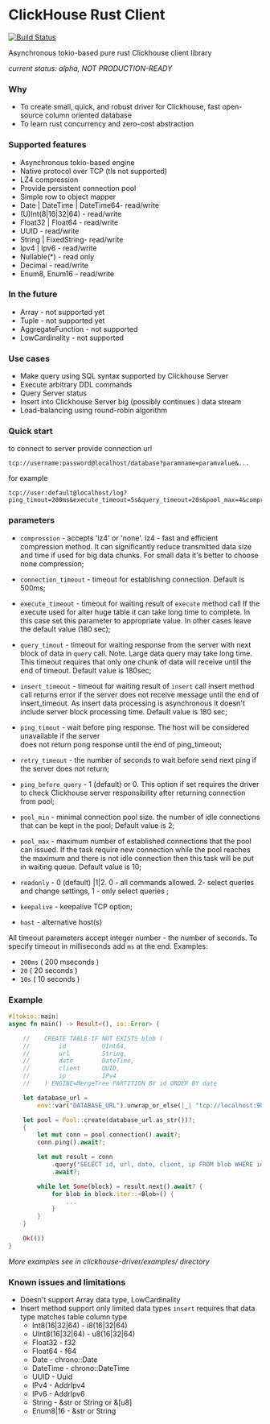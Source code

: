 # ClickHouse Rust Client #
[![Build Status](https://travis-ci.org/ddulesov/clickhouse_driver.svg?branch=master)](https://travis-ci.org/ddulesov/clickhouse_driver)

Asynchronous tokio-based pure rust Clickhouse client library 
 
*current status: alpha,  NOT PRODUCTION-READY* 

### Why ###

* To create small, quick, and robust driver for Clickhouse, fast open-source column oriented database
* To learn rust concurrency and zero-cost abstraction

### Supported features ###

* Asynchronous tokio-based engine
* Native protocol over TCP (tls not supported)
* LZ4 compression
* Provide persistent connection pool
* Simple row to object mapper
* Date | DateTime | DateTime64- read/write
* (U)Int(8|16|32|64) - read/write
* Float32 | Float64 - read/write
* UUID - read/write
* String | FixedString- read/write
* Ipv4 | Ipv6 - read/write
* Nullable(*) - read only
* Decimal - read/write
* Enum8, Enum16 - read/write

### In the future

* Array - not supported yet
* Tuple - not supported yet
* AggregateFunction - not supported
* LowCardinality - not supported

### Use cases ###

* Make query using SQL syntax supported by Clickhouse Server 
* Execute arbitrary DDL commands  
* Query Server status
* Insert into Clickhouse Server big (possibly continues ) data stream
* Load-balancing using round-robin algorithm

### Quick start ###

to connect to server provide connection url 
```
tcp://username:password@localhost/database?paramname=paramvalue&...
```
for example
```
tcp://user:default@localhost/log?ping_timout=200ms&execute_timeout=5s&query_timeout=20s&pool_max=4&compression=lz4
```
### parameters
* `compression` - accepts 'lz4' or 'none'.
   lz4 - fast and efficient compression method.
   It can significantly reduce transmitted data size and time if used for
   big data chunks. For small data it's better to choose none compression;
   
* `connection_timeout` - timeout for establishing connection.
   Default is 500ms;
       
* `execute_timeout` - timeout for waiting result of `execute` method call
   If the execute  used for alter huge table it can take 
   long time to complete. In this case  set this parameter to appropriate
   value. In other cases leave the  default value (180 sec);
      
* `query_timout` - timeout for waiting response from the server with
   next block of data in `query` call.
   Note. Large data query may take long time. This timeout requires that only 
   one chunk of data will receive until the end of timeout.
   Default value is 180sec;
   
* `insert_timeout` - timeout for waiting result of `insert` call
   insert method call returns error if the server does not receive
   message until the end of insert_timeout.
   As insert data processing is asynchronous it doesn't include server block processing time.
   Default value is 180 sec;
   
* `ping_timout` - wait before ping response.
   The host will be considered unavailable if the server  
   does not return pong response until the end of ping_timeout; 
      
* `retry_timeout` - the number of seconds to wait before send next ping 
   if the server does not return;  
   
* `ping_before_query` - 1 (default) or 0.  This option if set 
   requires the driver to check Clickhouse server  responsibility 
   after returning connection from pool;
   
* `pool_min` - minimal connection pool size. 
   the number of idle connections that can be kept in the pool;
   Default value is 2;
   
* `pool_max` - maximum number of established connections that the pool 
   can issued.  If the task require new connection while the pool reaches the maximum
   and there is not idle connection then this task will be put in waiting queue.
   Default value is 10;
   
* `readonly` - 0 (default) |1|2. 
   0 - all commands allowed. 
   2- select queries and change settings, 
   1 - only select queries ;
   
* `keepalive` - keepalive TCP option;

* `host` - alternative host(s)

All timeout parameters accept integer number - the number of seconds.
To specify timeout in milliseconds add `ms` at the end.
Examples: 
 - `200ms`  ( 200 mseconds )
 - `20`     ( 20 seconds )
 - `10s`    ( 10 seconds )
### Example
```rust  
#[tokio::main]
async fn main() -> Result<(), io::Error> {

    //    CREATE TABLE IF NOT EXISTS blob (
    //        id          UInt64,
    //        url         String,
    //        date        DateTime,
    //        client      UUID,
    //        ip          IPv4
    //    ) ENGINE=MergeTree PARTITION BY id ORDER BY date

    let database_url =
        env::var("DATABASE_URL").unwrap_or_else(|_| "tcp://localhost:9000?compression=lz4".into());

    let pool = Pool::create(database_url.as_str())?;
    {
        let mut conn = pool.connection().await?;
        conn.ping().await?;

        let mut result = conn
            .query("SELECT id, url, date, client, ip FROM blob WHERE id=150  ORDER BY date LIMIT 30000")
            .await?;

        while let Some(block) = result.next().await? {
            for blob in block.iter::<Blob>() {
                ...
            }
        }
    }

    Ok(())
}
```

*More examples see in clickhouse-driver/examples/ directory*

### Known issues and limitations ###

* Doesn't support Array data type, LowCardinality
* Insert method support only limited data types 
  `insert` requires that data type matches table column type
   - Int8(16|32|64)  - i8(16|32|64)
   - UInt8(16|32|64) - u8(16|32|64)
   - Float32 - f32
   - Float64 - f64
   - Date    - chrono::Date<Utc>
   - DateTime - chrono::DateTime<Utc>
   - UUID - Uuid
   - IPv4 - AddrIpv4
   - IPv6 - AddrIpv6
   - String - &str or String or &[u8]
   - Enum8|16 - &str or String
   
    
   
   
  
